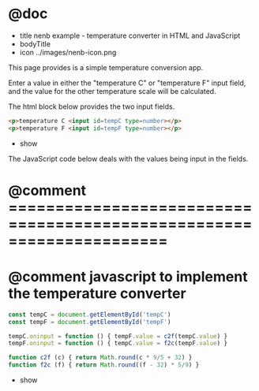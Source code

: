 # @doc
* title nenb example - temperature converter in HTML and JavaScript
* bodyTitle
* icon ../images/nenb-icon.png

This page provides is a simple temperature conversion app.

Enter a value in either the "temperature C" or "temperature F" input field, and
the value for the other temperature scale will be calculated.

The html block below provides the two input fields.

```html
<p>temperature C <input id=tempC type=number></p>
<p>temperature F <input id=tempF type=number></p>
```
* show

The JavaScript code below deals with the values being input in the fields.

# @comment =====================================================================
# @comment javascript to implement the temperature converter

```js
const tempC = document.getElementById('tempC')
const tempF = document.getElementById('tempF')

tempC.oninput = function () { tempF.value = c2f(tempC.value) }
tempF.oninput = function () { tempC.value = f2c(tempF.value) }

function c2f (c) { return Math.round(c * 9/5 + 32) }
function f2c (f) { return Math.round((f - 32) * 5/9) }
```
* show
